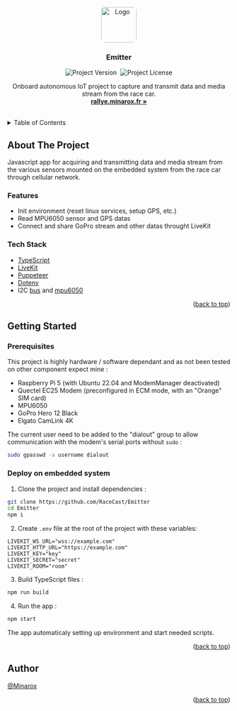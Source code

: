<div id="top"></div>
<br />

<div align="center">
<a href="https://github.com/RaceCast/Emitter">
    <img src="https://avatars.githubusercontent.com/u/134273283?s=80" alt="Logo" width="auto" height="80" style="border-radius: 8px">
</a>

<h3 align="center">Emitter</h3>

![Project Version](https://img.shields.io/github/package-json/v/RaceCast/Emitter?label=Version)&nbsp;
![Project License](https://img.shields.io/github/license/RaceCast/Emitter?label=Licence)

  <p align="center">
    Onboard autonomous IoT project to capture and transmit data and media stream from the race car.
    <br />
    <a href="https://rallye.minarox.fr/"><strong>rallye.minarox.fr »</strong></a>
  </p>
</div>
<br />

<details>
  <summary>Table of Contents</summary>
  <ol>
    <li>
      <a href="#about-the-project">About The Project</a>
      <ul>
        <li><a href="#features">Features</a></li>
        <li><a href="#tech-stack">Tech Stack</a></li>
      </ul>
    </li>
    <li>
      <a href="#getting-started">Getting Started</a>
      <ul>
        <li><a href="#prerequisites">Prerequisites</a></li>
        <li><a href="#deploy-on-embedded-system">Deploy on embedded system</a></li>
      </ul>
    </li>
    <li><a href="#author">Author</a></li>
  </ol>
</details>

## About The Project

Javascript app for acquiring and transmitting data and media stream from the various sensors mounted on the embedded system from the race car through cellular network.

### Features

- Init environment (reset linux services, setup GPS, etc.)
- Read MPU6050 sensor and GPS datas
- Connect and share GoPro stream and other datas throught LiveKit

### Tech Stack

- [TypeScript](https://www.typescriptlang.org/)
- [LiveKit](https://github.com/livekit/server-sdk-js)
- [Puppeteer](https://pptr.dev/)
- [Dotenv](https://github.com/motdotla/dotenv)
- I2C [bus](https://github.com/fivdi/i2c-bus) and [mpu6050](https://github.com/emersion/node-i2c-mpu6050)

<p align="right">(<a href="#top">back to top</a>)</p>

## Getting Started

### Prerequisites

This project is highly hardware / software dependant and as not been tested on other component expect mine :
- Raspberry Pi 5 (with Ubuntu 22.04 and ModemManager deactivated)
- Quectel EC25 Modem (preconfigured in ECM mode, with an "Orange" SIM card)
- MPU6050
- GoPro Hero 12 Black
- Elgato CamLink 4K

The current user need to be added to the "dialout" group to allow communication with the modem's serial ports without `sudo` :
```bash
sudo gpasswd -a username dialout
```

### Deploy on embedded system

1. Clone the project and install dependencies :
```bash
git clone https://github.com/RaceCast/Emitter
cd Emitter
npm i
```

2. Create `.env` file at the root of the project with these variables:
```dotenv
LIVEKIT_WS_URL="wss://example.com"
LIVEKIT_HTTP_URL="https://example.com"
LIVEKIT_KEY="key"
LIVEKIT_SECRET="secret"
LIVEKIT_ROOM="room"
```

3. Build TypeScript files :
```bash
npm run build
```

4. Run the app :
```bash
npm start
```
The app automaticaly setting up environment and start needed scripts.

<p align="right">(<a href="#top">back to top</a>)</p>

## Author

[@Minarox](https://www.github.com/Minarox)

<p align="right">(<a href="#top">back to top</a>)</p>
